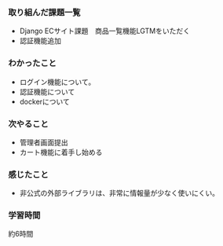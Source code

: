 ### 取り組んだ課題一覧
* Django  ECサイト課題　商品一覧機能LGTMをいただく
* 認証機能追加

### わかったこと
* ログイン機能について。
* 認証機能について
* dockerについて

### 次やること
* 管理者画面提出
* カート機能に着手し始める

### 感じたこと
* 非公式の外部ライブラリは、非常に情報量が少なく使いにくい。

### 学習時間
約6時間